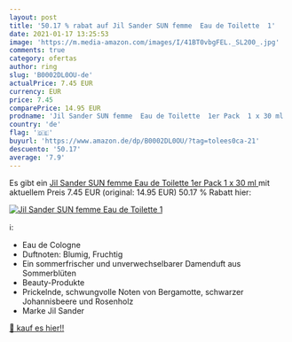 ```yaml
---
layout: post
title: '50.17 % rabat auf Jil Sander SUN femme  Eau de Toilette  1'
date: 2021-01-17 13:25:53
image: 'https://m.media-amazon.com/images/I/41BT0vbgFEL._SL200_.jpg'
comments: true
category: ofertas
author: ring
slug: 'B0002DL0OU-de'
actualPrice: 7.45 EUR
currency: EUR
price: 7.45
comparePrice: 14.95 EUR
prodname: 'Jil Sander SUN femme  Eau de Toilette  1er Pack  1 x 30 ml '
country: 'de'
flag: '🇩🇪'
buyurl: 'https://www.amazon.de/dp/B0002DL0OU/?tag=tolees0ca-21'
descuento: '50.17'
average: '7.9'
---
```


Es gibt ein [Jil Sander SUN femme  Eau de Toilette  1er Pack  1 x 30 ml ](https://www.amazon.de/dp/B0002DL0OU/?tag=tolees0ca-21) mit aktuellem Preis 7.45 EUR (original: 14.95 EUR) 50.17 % Rabatt hier:

[![Jil Sander SUN femme  Eau de Toilette  1](https://m.media-amazon.com/images/I/41BT0vbgFEL._SL200_.jpg)](https://www.amazon.de/dp/B0002DL0OU/?tag=tolees0ca-21)

ℹ️:

- Eau de Cologne
- Duftnoten: Blumig, Fruchtig
- Ein sommerfrischer und unverwechselbarer Damenduft aus Sommerblüten
- Beauty-Produkte
- Prickelnde, schwungvolle Noten von Bergamotte, schwarzer Johannisbeere und Rosenholz
- Marke Jil Sander

[🛒 kauf es hier!!](https://www.amazon.de/dp/B0002DL0OU/?tag=tolees0ca-21)
